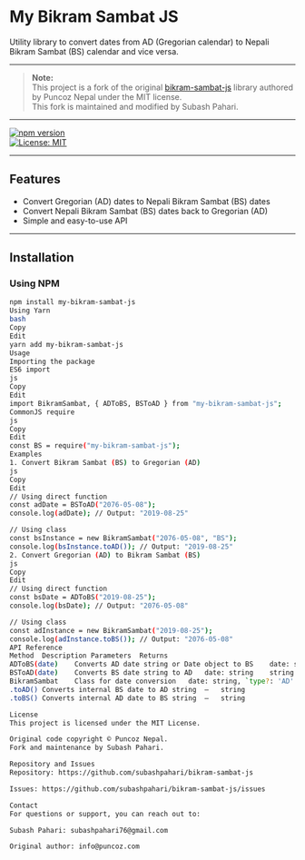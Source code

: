 # My Bikram Sambat JS

Utility library to convert dates from AD (Gregorian calendar) to Nepali Bikram Sambat (BS) calendar and vice versa.

---

> **Note:**  
> This project is a fork of the original [bikram-sambat-js](https://github.com/puncoz-official/bikram-sambat-js) library authored by Puncoz Nepal under the MIT license.  
> This fork is maintained and modified by Subash Pahari.

---

[![npm version](https://img.shields.io/npm/v/my-bikram-sambat-js?logo=npm)](https://www.npmjs.com/package/my-bikram-sambat-js)  
[![License: MIT](https://img.shields.io/badge/License-MIT-green.svg)](https://opensource.org/licenses/MIT)

---

## Features

- Convert Gregorian (AD) dates to Nepali Bikram Sambat (BS) dates
- Convert Nepali Bikram Sambat (BS) dates back to Gregorian (AD)
- Simple and easy-to-use API

---

## Installation

### Using NPM

```bash
npm install my-bikram-sambat-js
Using Yarn
bash
Copy
Edit
yarn add my-bikram-sambat-js
Usage
Importing the package
ES6 import
js
Copy
Edit
import BikramSambat, { ADToBS, BSToAD } from "my-bikram-sambat-js";
CommonJS require
js
Copy
Edit
const BS = require("my-bikram-sambat-js");
Examples
1. Convert Bikram Sambat (BS) to Gregorian (AD)
js
Copy
Edit
// Using direct function
const adDate = BSToAD("2076-05-08");
console.log(adDate); // Output: "2019-08-25"

// Using class
const bsInstance = new BikramSambat("2076-05-08", "BS");
console.log(bsInstance.toAD()); // Output: "2019-08-25"
2. Convert Gregorian (AD) to Bikram Sambat (BS)
js
Copy
Edit
// Using direct function
const bsDate = ADToBS("2019-08-25");
console.log(bsDate); // Output: "2076-05-08"

// Using class
const adInstance = new BikramSambat("2019-08-25");
console.log(adInstance.toBS()); // Output: "2076-05-08"
API Reference
Method	Description	Parameters	Returns
ADToBS(date)	Converts AD date string or Date object to BS	date: string | Date	string (BS date)
BSToAD(date)	Converts BS date string to AD	date: string	string (AD date)
BikramSambat	Class for date conversion	date: string, `type?: 'AD'	'BS'`
.toAD()	Converts internal BS date to AD string	—	string
.toBS()	Converts internal AD date to BS string	—	string

License
This project is licensed under the MIT License.

Original code copyright © Puncoz Nepal.
Fork and maintenance by Subash Pahari.

Repository and Issues
Repository: https://github.com/subashpahari/bikram-sambat-js

Issues: https://github.com/subashpahari/bikram-sambat-js/issues

Contact
For questions or support, you can reach out to:

Subash Pahari: subashpahari76@gmail.com

Original author: info@puncoz.com